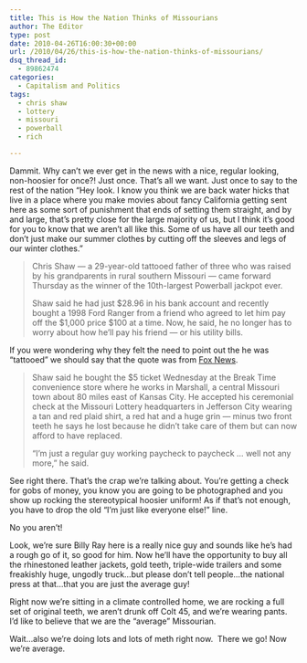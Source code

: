 ```yaml
---
title: This is How the Nation Thinks of Missourians
author: The Editor
type: post
date: 2010-04-26T16:00:30+00:00
url: /2010/04/26/this-is-how-the-nation-thinks-of-missourians/
dsq_thread_id:
  - 89862474
categories:
  - Capitalism and Politics
tags:
  - chris shaw
  - lottery
  - missouri
  - powerball
  - rich

---
```

<p style="text-align: left;">
  <a href="http://punchingkitty.com/wp-content/uploads/2010/04/042310_powerball_monster_397x224.jpg"><img class="aligncenter size-full wp-image-4066" title="042310_powerball_monster_397x224" src="http://punchingkitty.com/wp-content/uploads/2010/04/042310_powerball_monster_397x224.jpg?filter=resize&w=600" alt="" srcset="http://media.punchingkitty.com/wordpress/2010/04/042310_powerball_monster_397x224.jpg 397w, http://media.punchingkitty.com/wordpress/2010/04/042310_powerball_monster_397x224-300x169.jpg 300w" sizes="(max-width: 397px) 100vw, 397px" /></a>Dammit. Why can&#8217;t we ever get in the news with a nice, regular looking, non-hoosier for once?! Just once. That&#8217;s all we want. Just once to say to the rest of the nation &#8220;Hey look. I know you think we are back water hicks that live in a place where you make movies about fancy California getting sent here as some sort of punishment that ends of setting them straight, and by and large, that&#8217;s pretty close for the large majority of us, but I think it&#8217;s good for you to know that we aren&#8217;t all like this. Some of us have all our teeth and don&#8217;t just make our summer clothes by cutting off the sleeves and legs of our winter clothes.&#8221;
</p>

> Chris Shaw — a 29-year-old tattooed father of three who was raised by his grandparents in rural southern Missouri — came forward Thursday as the winner of the 10th-largest Powerball jackpot ever.
> 
> Shaw said he had just $28.96 in his bank account and recently bought a 1998 Ford Ranger from a friend who agreed to let him pay off the $1,000 price $100 at a time. Now, he said, he no longer has to worry about how he&#8217;ll pay his friend — or his utility bills.

If you were wondering why they felt the need to point out the he was &#8220;tattooed&#8221; we should say that the quote was from <a href="http://www.foxnews.com/us/2010/04/23/toothless-checkout-clerk-wins-million-powerball-jackpot/?test=faces" target="_blank">Fox News</a>.

> Shaw said he bought the $5 ticket Wednesday at the Break Time convenience store where he works in Marshall, a central Missouri town about 80 miles east of Kansas City. He accepted his ceremonial check at the Missouri Lottery headquarters in Jefferson City wearing a tan and red plaid shirt, a red hat and a huge grin — minus two front teeth he says he lost because he didn&#8217;t take care of them but can now afford to have replaced.
> 
> &#8220;I&#8217;m just a regular guy working paycheck to paycheck &#8230; well not any more,&#8221; he said.

See right there. That&#8217;s the crap we&#8217;re talking about. You&#8217;re getting a check for gobs of money, you know you are going to be photographed and you show up rocking the stereotypical hoosier uniform! As if that&#8217;s not enough, you have to drop the old &#8220;I&#8217;m just like everyone else!&#8221; line.

No you aren&#8217;t!

Look, we&#8217;re sure Billy Ray here is a really nice guy and sounds like he&#8217;s had a rough go of it, so good for him. Now he&#8217;ll have the opportunity to buy all the rhinestoned leather jackets, gold teeth, triple-wide trailers and some freakishly huge, ungodly truck&#8230;but please don&#8217;t tell people&#8230;the national press at that&#8230;that you are just the average guy!

Right now we&#8217;re sitting in a climate controlled home, we are rocking a full set of original teeth, we aren&#8217;t drunk off Colt 45, and we&#8217;re wearing pants. I&#8217;d like to believe that we are the &#8220;average&#8221; Missourian.

Wait&#8230;also we&#8217;re doing lots and lots of meth right now.  There we go! Now we&#8217;re average.